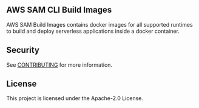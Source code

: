 ## AWS SAM CLI Build Images

AWS SAM Build Images contains docker images for all supported runtimes to build and deploy serverless applications inside a docker container.

## Security

See [CONTRIBUTING](CONTRIBUTING.md#security-issue-notifications) for more information.

## License

This project is licensed under the Apache-2.0 License.

